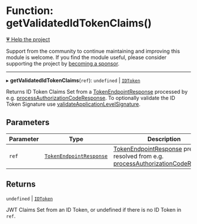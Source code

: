 # Function: getValidatedIdTokenClaims()

[💗 Help the project](https://github.com/sponsors/panva)

Support from the community to continue maintaining and improving this module is welcome. If you find the module useful, please consider supporting the project by [becoming a sponsor](https://github.com/sponsors/panva).

***

▸ **getValidatedIdTokenClaims**(`ref`): `undefined` \| [`IDToken`](../interfaces/IDToken.md)

Returns ID Token Claims Set from a [TokenEndpointResponse](../interfaces/TokenEndpointResponse.md) processed by e.g.
[processAuthorizationCodeResponse](processAuthorizationCodeResponse.md). To optionally validate the ID Token Signature use
[validateApplicationLevelSignature](validateApplicationLevelSignature.md).

## Parameters

| Parameter | Type | Description |
| ------ | ------ | ------ |
| `ref` | [`TokenEndpointResponse`](../interfaces/TokenEndpointResponse.md) | [TokenEndpointResponse](../interfaces/TokenEndpointResponse.md) previously resolved from e.g. [processAuthorizationCodeResponse](processAuthorizationCodeResponse.md) |

## Returns

`undefined` \| [`IDToken`](../interfaces/IDToken.md)

JWT Claims Set from an ID Token, or undefined if there is no ID Token in `ref`.
